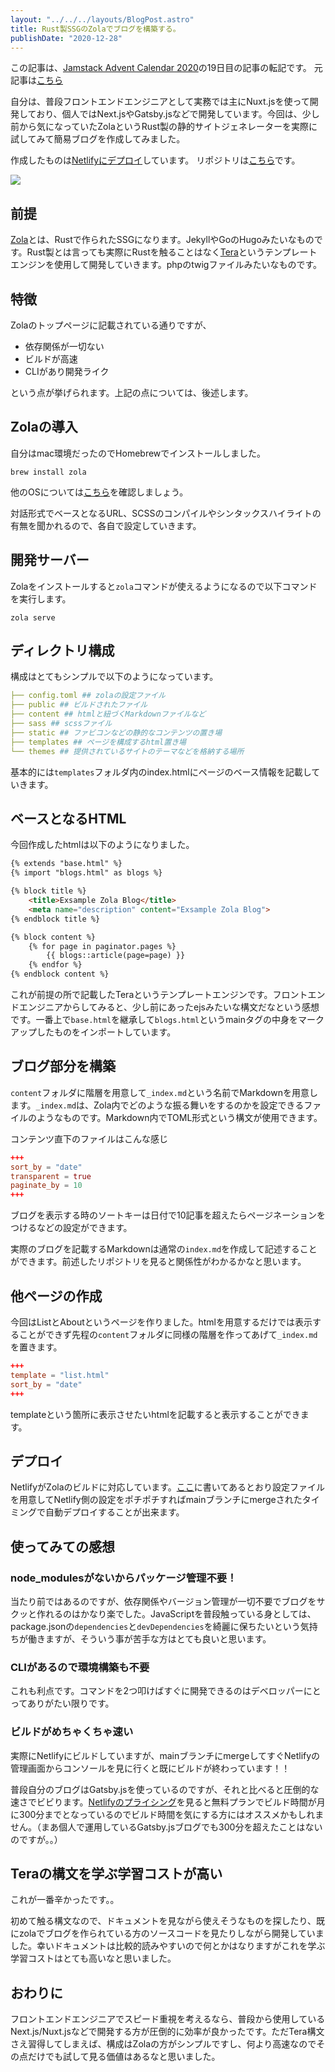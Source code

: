 ```yaml
---
layout: "../../../layouts/BlogPost.astro"
title: Rust製SSGのZolaでブログを構築する。
publishDate: "2020-12-28"
---
```


この記事は、[Jamstack Advent Calendar 2020](https://qiita.com/advent-calendar/2020/jamstack)の19日目の記事の転記です。
元記事は[こちら](https://zenn.dev/ryokatsu/articles/3186fc7166b087)

自分は、普段フロントエンドエンジニアとして実務では主にNuxt.jsを使って開発しており、個人ではNext.jsやGatsby.jsなどで開発しています。今回は、少し前から気になっていたZolaというRust製の静的サイトジェネレーターを実際に試してみて簡易ブログを作成してみました。

作成したものは[Netlifyにデプロイ](https://awesome-mcnulty-2a62ae.netlify.app/)しています。
リポジトリは[こちら](https://github.com/ryokatsuse/exsample-zola-blog)です。

![](https://storage.googleapis.com/zenn-user-upload/rtwfqxdwragd03t0ilse0jlykf0z)


## 前提
[Zola](https://www.getzola.org/)とは、Rustで作られたSSGになります。JekyllやGoのHugoみたいなものです。Rust製とは言っても実際にRustを触ることはなく[Tera](https://tera.netlify.app/)というテンプレートエンジンを使用して開発していきます。phpのtwigファイルみたいなものです。

## 特徴
Zolaのトップページに記載されている通りですが、

- 依存関係が一切ない
- ビルドが高速
- CLIがあり開発ライク

という点が挙げられます。上記の点については、後述します。

## Zolaの導入
自分はmac環境だったのでHomebrewでインストールしました。

```shell
brew install zola
```

他のOSについては[こちら](https://www.getzola.org/documentation/getting-started/installation/)を確認しましょう。

対話形式でベースとなるURL、SCSSのコンパイルやシンタックスハイライトの有無を聞かれるので、各自で設定していきます。

## 開発サーバー
Zolaをインストールすると`zola`コマンドが使えるようになるので以下コマンドを実行します。

```shell
zola serve
```

## ディレクトリ構成
構成はとてもシンプルで以下のようになっています。

```yml
├── config.toml ## zolaの設定ファイル
├── public ## ビルドされたファイル
├── content ## htmlと紐づくMarkdownファイルなど
├── sass ## scssファイル
├── static ## ファビコンなどの静的なコンテンツの置き場
├── templates ## ページを構成するhtml置き場
└── themes ## 提供されているサイトのテーマなどを格納する場所
```

基本的には```templates```フォルダ内のindex.htmlにページのベース情報を記載していきます。


## ベースとなるHTML

今回作成したhtmlは以下のようになりました。

```html
{% extends "base.html" %}
{% import "blogs.html" as blogs %}

{% block title %}
    <title>Exsample Zola Blog</title>
    <meta name="description" content="Exsample Zola Blog">
{% endblock title %}

{% block content %}
    {% for page in paginator.pages %}
        {{ blogs::article(page=page) }}
    {% endfor %}
{% endblock content %}
````

これが前提の所で記載したTeraというテンプレートエンジンです。フロントエンドエンジニアからしてみると、少し前にあったejsみたいな構文だなという感想です。一番上で`base.html`を継承して`blogs.html`というmainタグの中身をマークアップしたものをインポートしています。


## ブログ部分を構築
`content`フォルダに階層を用意して`_index.md`という名前でMarkdownを用意します。`_index.md`は、Zola内でどのような振る舞いをするのかを設定できるファイルのようなものです。Markdown内でTOML形式という構文が使用できます。

コンテンツ直下のファイルはこんな感じ
```TOML
+++
sort_by = "date"
transparent = true
paginate_by = 10
+++
```
ブログを表示する時のソートキーは日付で10記事を超えたらページネーションをつけるなどの設定ができます。

実際のブログを記載するMarkdownは通常の`index.md`を作成して記述することができます。前述したリポジトリを見ると関係性がわかるかなと思います。

## 他ページの作成

今回はListとAboutというページを作りました。htmlを用意するだけでは表示することができず先程の`content`フォルダに同様の階層を作ってあげて`_index.md`を置きます。

```TOML
+++
template = "list.html"
sort_by = "date"
+++
```

templateという箇所に表示させたいhtmlを記載すると表示することができます。

## デプロイ
NetlifyがZolaのビルドに対応しています。[ここ](https://www.getzola.org/documentation/deployment/netlify/)に書いてあるとおり設定ファイルを用意してNetlify側の設定をポチポチすればmainブランチにmergeされたタイミングで自動デプロイすることが出来ます。

## 使ってみての感想

### node_modulesがないからパッケージ管理不要！
当たり前ではあるのですが、依存関係やバージョン管理が一切不要でブログをサクッと作れるのはかなり楽でした。JavaScriptを普段触っている身としては、package.jsonの`dependencies`と`devDependencies`を綺麗に保ちたいという気持ちが働きますが、そういう事が苦手な方はとても良いと思います。

### CLIがあるので環境構築も不要
これも利点です。コマンドを2つ叩けばすぐに開発できるのはデベロッパーにとってありがたい限りです。

### ビルドがめちゃくちゃ速い
実際にNetlifyにビルドしていますが、mainブランチにmergeしてすぐNetlifyの管理画面からコンソールを見に行くと既にビルドが終わっています！！ 

普段自分のブログはGatsby.jsを使っているのですが、それと比べると圧倒的な速さでビビります。[Netlifyのプライシング](https://www.netlify.com/pricing/)を見ると無料プランでビルド時間が月に300分までとなっているのでビルド時間を気にする方にはオススメかもしれません。（まあ個人で運用しているGatsby.jsブログでも300分を超えたことはないのですが。。）

## Teraの構文を学ぶ学習コストが高い
これが一番辛かったです。。

初めて触る構文なので、ドキュメントを見ながら使えそうなものを探したり、既にzolaでブログを作られている方のソースコードを見たりしながら開発していました。幸いドキュメントは比較的読みやすいので何とかはなりますがこれを学ぶ学習コストはとても高いなと思いました。


## おわりに
フロントエンドエンジニアでスピード重視を考えるなら、普段から使用しているNext.js/Nuxt.jsなどで開発する方が圧倒的に効率が良かったです。ただTera構文さえ習得してしまえば、構成はZolaの方がシンプルですし、何より高速なのでその点だけでも試して見る価値はあるなと思いました。


